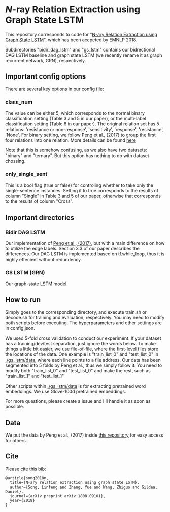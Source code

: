 # *N*-ray Relation Extraction using Graph State LSTM

This repository corresponds to code for "[N-ary Relation Extraction using Graph State LSTM](https://arxiv.org/abs/1808.09101)", which has been accpeted by EMNLP 2018.

Subdirectories "bidir_dag_lstm" and "gs_lstm" contains our bidrectional DAG LSTM baseline and graph state LSTM (we recently rename it as graph recurrent network, GRN), respectively. 

## Important config options

There are several key options in our config file:

### class_num

The value can be either 5, which corresponds to the normal binary classification setting (Table 3 and 5 in our paper), or the multi-label classification setting (Table 6 in our paper).
The original relation set has 5 relations: 'resistance or non-response', 'sensitivity', 'response', 'resistance', 'None'.
For binary setting, we follow Peng et al., (2017) to group the first four relations into one relation.
More details can be found [here](https://github.com/freesunshine0316/nary-grn/blob/master/gs_lstm/G2S_data_stream.py#L26)

Note that this is somehow confusing, as we also have two datasets: "binary" and "ternary".
But this option has nothing to do with dataset chossing.

### only_single_sent

This is a bool flag (true or false) for controling whether to take only the single-sentence instances.
Setting it to true corresponds to the results of column "Single" in Table 3 and 5 of our paper, otherwise that corresponds to the results of column "Cross".

## Important directories

### Bidir DAG LSTM

Our implementation of [Peng et al., (2017)](https://www.cs.jhu.edu/~npeng/papers/TACL_17_RelationExtraction.pdf), but with a main difference on how to utilize the edge labels. Section 3.3 of our paper describes the differences.
Our DAG LSTM is implemented based on tf.while_loop, thus it is highly effecient without redundency. 

### GS LSTM (GRN)

Our graph-state LSTM model.

## How to run

Simply goes to the corresponding directory, and execute train.sh or decode.sh for training and evaluation, respectively. 
You may need to modify both scripts before executing. The hyperparameters and other settings are in config.json.

We used 5-fold cross validation to conduct our experiment. If your dataset has a training/dev/test separation, just ignore the words below.
To make things a little bit easier, we use file-of-file, where the first-level files store the locations of the data. One example is "train_list_0" and "test_list_0" in [./gs_lstm/data](./gs_lstm/data), where each line points to a file address. Our data has been segmented into 5 folds by Peng et al., thus we simply follow it.
You need to modify both "train_list_0" and "test_list_0" and make the rest, such as "train_list_1" and "test_list_1"

Other scripts within [./gs_lstm/data](./gs_lstm/data) is for extracting pretrained word embeddings. We use Glove-100d pretrained embeddings. 

For more questions, please create a issue and I'll handle it as soon as possible.

## Data

We put the data by Peng et al., (2017) inside [this repository](./peng_data) for easy access for others.

## Cite

Please cite this bib:
```
@article{song2018n,
  title={N-ary relation extraction using graph state LSTM},
  author={Song, Linfeng and Zhang, Yue and Wang, Zhiguo and Gildea, Daniel},
  journal={arXiv preprint arXiv:1808.09101},
  year={2018}
}
```

